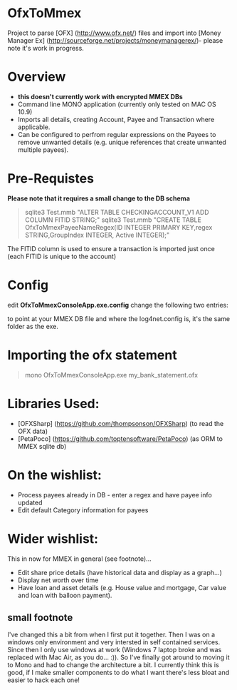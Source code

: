 OfxToMmex
=========

Project to parse [OFX] (http://www.ofx.net/) files and import into [Money Manager Ex] (http://sourceforge.net/projects/moneymanagerex/)- please note it's work in progress.

# Overview

* __this doesn't currently work with encrypted MMEX DBs__
* Command line MONO application (currently only tested on MAC OS 10.9)
* Imports all details, creating Account, Payee and Transaction where applicable. 
* Can be configured to perfrom regular expressions on the Payees to remove unwanted details (e.g. unique references that create unwanted multiple payees). 

# Pre-Requistes

**Please note that it requires a small change to the DB schema**

> sqlite3 Test.mmb "ALTER TABLE CHECKINGACCOUNT_V1 ADD COLUMN FITID STRING;"
> sqlite3 Test.mmb "CREATE TABLE OfxToMmexPayeeNameRegex(ID INTEGER PRIMARY KEY,regex STRING,GroupIndex INTEGER, Active INTEGER);"

The FITID column is used to ensure a transaction is imported just once (each FITID is unique to the account)

# Config 

edit __OfxToMmexConsoleApp.exe.config__ change the following two entries:
> <add name="mmex_db" connectionString="Data Source=./Test.mmb;" providerName="Mono.Data.SQLite"/> 
> <add key="log4net" value="./log4net.config"></add>
to point at your MMEX DB file and where the log4net.config is, it's the same folder as the exe.

# Importing the ofx statement

> mono OfxToMmexConsoleApp.exe my_bank_statement.ofx

# Libraries Used:

* [OFXSharp] (https://github.com/thompsonson/OFXSharp) (to read the OFX data)
* [PetaPoco] (https://github.com/toptensoftware/PetaPoco) (as ORM to MMEX sqlite db)

# On the wishlist:

* Process payees already in DB - enter a regex and have payee info updated
* Edit default Category information for payees

# Wider wishlist:

This in now for MMEX in general (see footnote)... 

* Edit share price details (have historical data and display as a graph...)
* Display net worth over time
* Have loan and asset details (e.g. House value and mortgage, Car value and loan with balloon payment).

## small footnote

I've changed this a bit from when I first put it together. Then I was on a windows only environment and very intersted in self contained services. Since then I only use windows at work (Windows 7 laptop broke and was replaced with Mac Air, as you do... :)). So I've finally got around to moving it to Mono and had to change the architecture a bit. I currently think this is good, if I make smaller components to do what I want there's less bloat and easier to hack each one!





